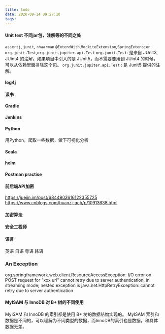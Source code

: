 ```yaml
---
title: todo
date: 2020-09-14 09:27:10
tags:
---
```


#### Unit test 不同jar包，注解等的不同之处
`assertj`, `junit`, `nhaarman`
`@ExtendWith`,`MockitoExtension`,`SpringExtension`
`org.junit.Test`,`org.junit.jupiter.api.Test`
`org.junit.Test`: 是来自 JUnit3, JUint4 的注解。如果项目中引入的是 JUnit5，而不需要要用到 JUint4 的时候，可以从依赖里面排除这个包。
`org.junit.jupiter.api.Test` : 是 Junit5 提供的注解。

#### log4j

#### 读书

#### Gradle

#### Jenkins

#### Python
用Python，爬取一些数据，做下可视化分析

#### Scala

#### helm

#### Postman practise

#### 前后端API加密
https://juejin.im/post/6844903616122355725
https://www.cnblogs.com/huanzi-qch/p/10913636.html

#### 加密算法

#### 安全工程师

#### 语言
英语
日语
粤语
韩语

### An Exception
org.springframework.web.client.ResourceAccessException: I/O error on POST request for "xxx url" cannot retry due to server authentication, in streaming mode; nested exception is java.net.HttpRetryException: cannot retry due to server authentication



#### MyISAM 与 InnoDB 对 B+ 树的不同使用
MyISAM 和 InnoDB 的索引都是使用 B+ 树的数据结构实现的。
MyISAM 索引和数据是不同的，可以理解为不同类型的数据，而InnoDB的索引也是数据，和具体数据无差。